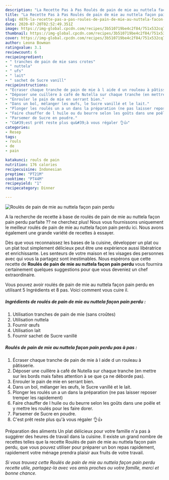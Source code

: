 ```yaml
---
description: "La Recette Pas à Pas Roulés de pain de mie au nuttela façon pain perdu"
title: "La Recette Pas à Pas Roulés de pain de mie au nuttela façon pain perdu"
slug: 4876-la-recette-pas-a-pas-roules-de-pain-de-mie-au-nuttela-facon-pain-perdu
date: 2020-07-20T02:52:49.351Z
image: https://img-global.cpcdn.com/recipes/3b510719be4c2f84/751x532cq70/roules-de-pain-de-mie-au-nuttela-facon-pain-perdu-photo-principale-de-la-recette.jpg
thumbnail: https://img-global.cpcdn.com/recipes/3b510719be4c2f84/751x532cq70/roules-de-pain-de-mie-au-nuttela-facon-pain-perdu-photo-principale-de-la-recette.jpg
cover: https://img-global.cpcdn.com/recipes/3b510719be4c2f84/751x532cq70/roules-de-pain-de-mie-au-nuttela-facon-pain-perdu-photo-principale-de-la-recette.jpg
author: Leona Bowman
ratingvalue: 3.1
reviewcount: 6
recipeingredient:
- " tranches de pain de mie sans crotes"
- " nuttela"
- " ufs"
- " lait"
- " sachet de Sucre vanill"
recipeinstructions:
- "Écraser chaque tranche de pain de mie à l aide d un rouleau à pâtisserie."
- "Déposer une cuillère à café de Nutella sur chaque tranche (en mettre sur les bords mais faites attention à se que ça ne déborde pas)."
- "Enrouler le pain de mie en serrant bien."
- "Dans un bol, mélanger les œufs, le Sucre vanillé et le lait."
- "Plonger les roulés un a un dans la préparation (ne pas laisser reposer tremper les rapidement)"
- "Faire chauffer de l huile ou du beurre selon les goûts dans une poêle et y mettre les roulés pour les faire dorer."
- "Parsemer de Sucre en poudre."
- "C&#39;est prêt reste plus qu&#39;à vous régaler 👌👍"
categories:
- Resep
tags:
- rouls
- de
- pain

katakunci: rouls de pain 
nutrition: 176 calories
recipecuisine: Indonesian
preptime: "PT21M"
cooktime: "PT44M"
recipeyield: "1"
recipecategory: Dinner

---
```



![Roulés de pain de mie au nuttela façon pain perdu](https://img-global.cpcdn.com/recipes/3b510719be4c2f84/751x532cq70/roules-de-pain-de-mie-au-nuttela-facon-pain-perdu-photo-principale-de-la-recette.jpg)

A la recherche de recette à base de roulés de pain de mie au nuttela façon pain perdu parfaite ?? ne cherchez plus! Nous vous fournissons uniquement le meilleur roulés de pain de mie au nuttela façon pain perdu ici. Nous avons également une grande variété de recettes à essayer.

Dès que vous reconnaissez les bases de la cuisine, développer un plat ou un plat tout simplement délicieux peut être une expérience aussi libératrice et enrichissante. Les senteurs de votre maison et les visages des personnes avec qui vous la partagez sont inestimables. Nous espérons que cette recette de <strong> Roulés de pain de mie au nuttela façon pain perdu </strong> vous fournira certainement quelques suggestions pour que vous deveniez un chef extraordinaire.

<!--inarticleads1-->

Vous pouvez avoir roulés de pain de mie au nuttela façon pain perdu en utilisant 5 Ingrédients et 8 pas. Voici comment vous cuire il.

##### Ingrédients de roulés de pain de mie au nuttela façon pain perdu :

1. Utilisation  tranches de pain de mie (sans croûtes)
1. Utilisation  nuttela
1. Fournir  œufs
1. Utilisation  lait
1. Fournir  sachet de Sucre vanillé




<!--inarticleads2-->

##### Roulés de pain de mie au nuttela façon pain perdu pas à pas :

1. Écraser chaque tranche de pain de mie à l aide d un rouleau à pâtisserie.
1. Déposer une cuillère à café de Nutella sur chaque tranche (en mettre sur les bords mais faites attention à se que ça ne déborde pas).
1. Enrouler le pain de mie en serrant bien.
1. Dans un bol, mélanger les œufs, le Sucre vanillé et le lait.
1. Plonger les roulés un a un dans la préparation (ne pas laisser reposer tremper les rapidement)
1. Faire chauffer de l huile ou du beurre selon les goûts dans une poêle et y mettre les roulés pour les faire dorer.
1. Parsemer de Sucre en poudre.
1. C&#39;est prêt reste plus qu&#39;à vous régaler 👌👍




<!--inarticleads1-->

<p>
Préparation des aliments Un plat délicieux pour votre famille n'a pas à suggérer des heures de travail dans la cuisine. Il existe un grand nombre de recettes telles que la recette Roulés de pain de mie au nuttela façon pain perdu, que vous pouvez utiliser pour préparer un bon repas rapidement, rapidement votre ménage prendra plaisir aux fruits de votre travail.
</p>

<p>
<i>Si vous trouvez cette Roulés de pain de mie au nuttela façon pain perdu recette utile, partagez-la avec vos amis proches ou votre famille, merci et bonne chance.</i>
</p>
